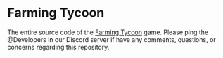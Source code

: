 # **F**arming **T**ycoon

The entire source code of the [Farming Tycoon](https://www.roblox.com/games/11876004303/Farming-Tycoon) game.
Please ping the @Developers in our Discord server if have any comments, questions, or concerns regarding this repository.
